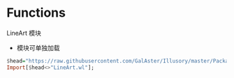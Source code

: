 # Functions

LineArt 模块

- 模块可单独加载

```haskell
$head="https://raw.githubusercontent.com/GalAster/Illusory/master/Packages/Module/";
Import[$head<>"LineArt.wl"];
```
